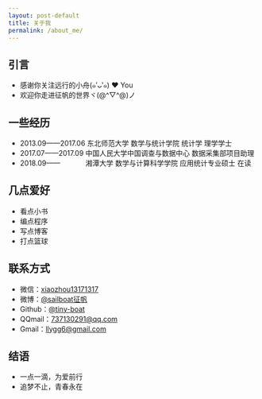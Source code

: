 ```yaml
---
layout: post-default
title: 关于我
permalink: /about_me/
---
```


## 引言

* 感谢你关注远行的小舟(๑′ᴗ‵๑)  ❤ You
* 欢迎你走进征帆的世界ヾ(@^▽^@)ノ

## 一些经历

* 2013.09——2017.06 东北师范大学 数学与统计学院 统计学 理学学士
* 2017.07——2017.09 中国人民大学中国调查与数据中心 数据采集部项目助理
* 2018.09——&nbsp;&nbsp;&nbsp;&nbsp;&nbsp;&nbsp;&nbsp;&nbsp;&nbsp;&nbsp;&nbsp;&nbsp;&nbsp;湘潭大学 数学与计算科学学院 应用统计专业硕士 在读

## 几点爱好

* 看点小书
* 编点程序
* 写点博客
* 打点篮球

## 联系方式

* 微信：[xiaozhou13171317](https://www.longzf.com/assets/img/about_me/wechat.jpg)
* 微博：[@sailboat征帆](https://weibo.com/u/3167301301?refer_flag=1001030102_&is_hot=1)
* Github：[@tiny-boat](https://github.com/tiny-boat)
* QQmail：[737130291@qq.com](https://mail.qq.com)
* Gmail：[llygg6@gmail.com](https://mail.google.com/mail)

## 结语

* 一点一滴，为爱前行
* 追梦不止，青春永在